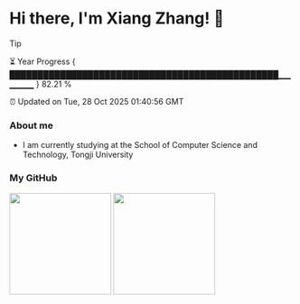 
<h1>Hi there, I'm Xiang Zhang! 👋</h1>

> [!TIP]
> ⏳ Year Progress { ████████████████████████████████████████████████▁▁▁▁▁▁ } 82.21 %
>
> ⏰ Updated on Tue, 28 Oct 2025 01:40:56 GMT

### About me
* I am currently studying at the School of Computer Science and Technology, Tongji University

### My GitHub
<image src="https://github-readme-stats.vercel.app/api?username=Muoow&hide=contribs,prs" style="height: 180px"/>
<image src="https://github-readme-stats.vercel.app/api/top-langs/?username=Muoow&layout=compact&theme=default" style="height: 180px"/>

